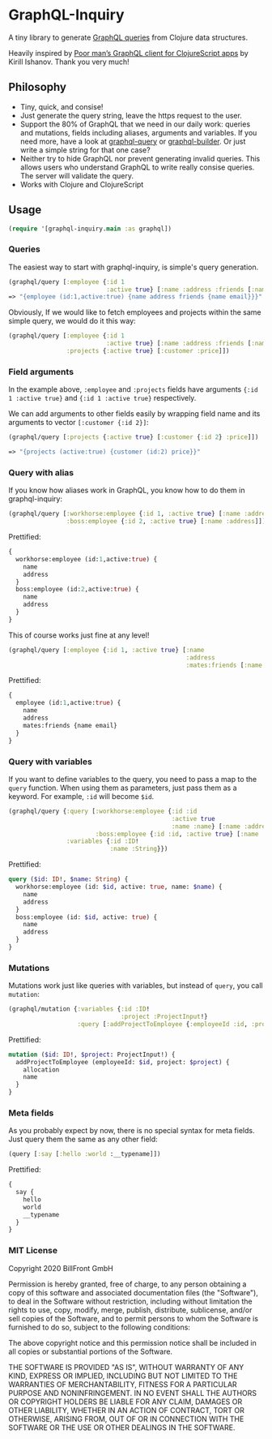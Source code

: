 # GraphQL-Inquiry

A tiny library to generate [GraphQL queries](https://graphql.org/) from Clojure data structures.

Heavily inspired by [Poor man’s GraphQL client for ClojureScript apps](https://medium.com/@kirill.ishanov/poor-mans-graphql-client-for-clojurescript-apps-8dc4b04e8738) by Kirill Ishanov. Thank you very much!

## Philosophy

* Tiny, quick, and consise!
* Just generate the query string, leave the https request to the user.
* Support the 80% of GraphQL that we need in our daily work: queries and mutations, fields including aliases, arguments and variables. If you need more, have a look at [graphql-query](https://github.com/district0x/graphql-query) or [graphql-builder](https://github.com/retro/graphql-builder). Or just write a simple string for that one case?
* Neither try to hide GraphQL nor prevent generating invalid queries. This allows users who understand GraphQL to write really consise queries. The server will validate the query.
* Works with Clojure and ClojureScript

## Usage

```Clojure
(require '[graphql-inquiry.main :as graphql])
```

### Queries

The easiest way to start with graphql-inquiry, is simple's query generation.

```Clojure
(graphql/query [:employee {:id 1
                           :active true} [:name :address :friends [:name :email]]])
=> "{employee (id:1,active:true) {name address friends {name email}}}"
```

Obviously, If we would like to fetch employees and projects within the same simple query, we would do it this way:

```Clojure
(graphql/query [:employee {:id 1
                           :active true} [:name :address :friends [:name :email]]
                :projects {:active true} [:customer :price]])
```

### Field arguments

In the example above, `:employee` and `:projects` fields have arguments `{:id 1 :active true}` and `{:id 1 :active true}` respectively.

We can add arguments to other fields easily by wrapping field name and its arguments to vector `[:customer {:id 2}]`:

```Clojure
(graphql/query [:projects {:active true} [:customer {:id 2} :price]])

=> "{projects (active:true) {customer (id:2) price}}"
```

### Query with alias

If you know how aliases work in GraphQL, you know how to do them in graphql-inquiry:

```Clojure
(graphql/query [:workhorse:employee {:id 1, :active true} [:name :address]
                :boss:employee {:id 2, :active true} [:name :address]])
```

Prettified:
```graphql
{
  workhorse:employee (id:1,active:true) {
    name
    address
  }
  boss:employee (id:2,active:true) {
    name
    address
  }
}
```

This of course works just fine at any level!
```Clojure
(graphql/query [:employee {:id 1, :active true} [:name
                                                 :address
                                                 :mates:friends [:name :email]]])
```
Prettified:
```graphql
{
  employee (id:1,active:true) {
    name
    address
    mates:friends {name email}
  }
}
```

### Query with variables

If you want to define variables to the query, you need to pass a map to the `query` function. When using them as parameters, just pass them as a keyword. For example, `:id` will become `$id`.

```Clojure
(graphql/query {:query [:workhorse:employee {:id :id
                                             :active true
                                             :name :name} [:name :address]
                        :boss:employee {:id :id, :active true} [:name :address]]
                :variables {:id :ID!
                            :name :String}})
```
Prettified:
```graphql
query ($id: ID!, $name: String) {
  workhorse:employee (id: $id, active: true, name: $name) {
    name
    address
  }
  boss:employee (id: $id, active: true) {
    name
    address
  }
}
```

### Mutations

Mutations work just like queries with variables, but instead of `query`, you call `mutation`:

```Clojure
(graphql/mutation {:variables {:id :ID!
                               :project :ProjectInput!}
                   :query [:addProjectToEmployee {:employeeId :id, :project :project} [:allocation :name]]})
```
Prettified:
```graphql
mutation ($id: ID!, $project: ProjectInput!) {
  addProjectToEmployee (employeeId: $id, project: $project) {
    allocation
    name
  }
}
```

### Meta fields

As you probably expect by now, there is no special syntax for meta fields. Just query them the same as any other field:

```Clojure
(query [:say [:hello :world :__typename]])
```
Prettified:
```graphql
{
  say {
    hello
    world
    __typename
  }
}
```

### MIT License

Copyright 2020 BillFront GmbH

Permission is hereby granted, free of charge, to any person obtaining a copy of this software and associated documentation files (the "Software"), to deal in the Software without restriction, including without limitation the rights to use, copy, modify, merge, publish, distribute, sublicense, and/or sell copies of the Software, and to permit persons to whom the Software is furnished to do so, subject to the following conditions:

The above copyright notice and this permission notice shall be included in all copies or substantial portions of the Software.

THE SOFTWARE IS PROVIDED "AS IS", WITHOUT WARRANTY OF ANY KIND, EXPRESS OR IMPLIED, INCLUDING BUT NOT LIMITED TO THE WARRANTIES OF MERCHANTABILITY, FITNESS FOR A PARTICULAR PURPOSE AND NONINFRINGEMENT. IN NO EVENT SHALL THE AUTHORS OR COPYRIGHT HOLDERS BE LIABLE FOR ANY CLAIM, DAMAGES OR OTHER LIABILITY, WHETHER IN AN ACTION OF CONTRACT, TORT OR OTHERWISE, ARISING FROM, OUT OF OR IN CONNECTION WITH THE SOFTWARE OR THE USE OR OTHER DEALINGS IN THE SOFTWARE.
